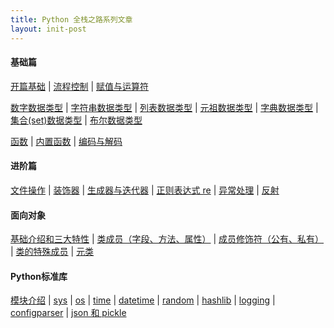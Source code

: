 ```yaml
---
title: Python 全栈之路系列文章
layout: init-post
---
```


#### 基础篇

[开篇基础]({{site.baseurl}}/2017/05/03/python-basics) \|
[流程控制]({{site.baseurl}}/2017/05/03/python-flowcContort) \|
[赋值与运算符]({{site.baseurl}}/2017/05/03/python-assignment-and-operator)  

[数字数据类型]({{site.baseurl}}/2017/05/03/python-digital-data-type) \|
[字符串数据类型]({{site.baseurl}}/2017/05/07/python-string-data-type) \|
[列表数据类型]({{site.baseurl}}/2017/05/05/python-list-data-type) \|
[元祖数据类型]({{site.baseurl}}/2017/05/03/python-tuple-data-type) \|
[字典数据类型]({{site.baseurl}}/2017/05/03/python-dict-data-type) \|
[集合(set)数据类型]({{site.baseurl}}/2017/05/03/python-set-data-type) \|
[布尔数据类型]({{site.baseurl}}/2017/05/03/python-bool-data-type)  

[函数]({{site.baseurl}}/2017/05/07/python-function) \|
[内置函数]({{site.baseurl}}/2017/05/09/python-built-in-function) \|
[编码与解码]({{site.baseurl}}/2017/06/20/python-decode-and-encode) 

#### 进阶篇

[文件操作]({{site.baseurl}}/2017/05/05/python-file-operation) \|
[装饰器]({{site.baseurl}}/2017/05/09/python-decorator) \|
[生成器与迭代器]({{site.baseurl}}/2017/05/10/python-generator-and-iterator) \|
[正则表达式 re]({{site.baseurl}}/2017/05/15/python-module-re) \|
[异常处理]({{site.baseurl}}/2017/05/20/python-exception-handling) \|
[反射]({{site.baseurl}}/2017/05/20/python-reflection) 

#### 面向对象

[基础介绍和三大特性]({{site.baseurl}}/2017/05/16/python-object-oriented-basics) \|
[类成员（字段、方法、属性）]({{site.baseurl}}/2017/05/16/python-object-oriented-class-member) \|
[成员修饰符（公有、私有）]({{site.baseurl}}/2017/05/16/python-object-oriented-member-modifier) \|
[类的特殊成员]({{site.baseurl}}/2017/05/16/python-object-oriented-special-member) \|
[元类]({{site.baseurl}}/2017/05/16/python-object-oriented-meta-class) 

#### Python标准库

[模块介绍]({{site.baseurl}}/2017/05/15/python-module) \|
[sys]({{site.baseurl}}/2017/05/13/python-module-sys) \|
[os]({{site.baseurl}}/2017/05/13/python-module-os) \|
[time]({{site.baseurl}}/2017/05/10/python-module-time) \|
[datetime]({{site.baseurl}}/2017/05/10/python-module-datetime) \|
[random]({{site.baseurl}}/2017/05/10/python-module-random) \|
[hashlib]({{site.baseurl}}/2017/05/13/python-module-hashlib) \|
[logging]({{site.baseurl}}/2017/05/15/python-module-logging) \|
[configparser]({{site.baseurl}}/2017/05/15/python-module-configparser) \|
[json 和 pickle]({{site.baseurl}}/2017/05/15/python-module-json-and-pickle) 
